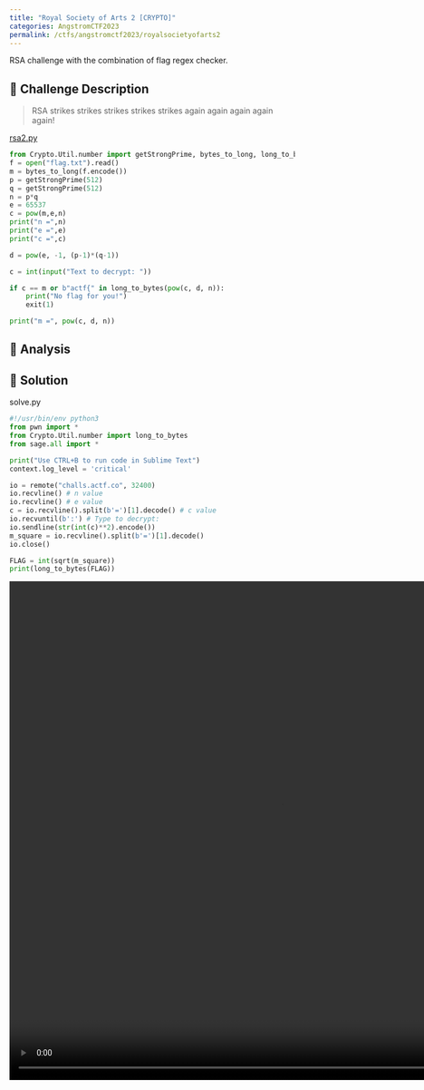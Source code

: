 ```yaml
---
title: "Royal Society of Arts 2 [CRYPTO]"
categories: AngstromCTF2023
permalink: /ctfs/angstromctf2023/royalsocietyofarts2
---
```

RSA challenge with the combination of flag regex checker. 

## 📁 Challenge Description
>RSA strikes strikes strikes strikes strikes again again again again again!

[rsa2.py](https://files.actf.co/d7936f17479cf876d206846ac79f058b4169e0f890310dfd46465a40d3a030c5/rsa2.py)

```python
from Crypto.Util.number import getStrongPrime, bytes_to_long, long_to_bytes
f = open("flag.txt").read()
m = bytes_to_long(f.encode())
p = getStrongPrime(512)
q = getStrongPrime(512)
n = p*q
e = 65537
c = pow(m,e,n)
print("n =",n)
print("e =",e)
print("c =",c)

d = pow(e, -1, (p-1)*(q-1))

c = int(input("Text to decrypt: "))

if c == m or b"actf{" in long_to_bytes(pow(c, d, n)):
    print("No flag for you!")
    exit(1)

print("m =", pow(c, d, n))
```

## 👀 Analysis


## 🚩 Solution

solve.py
```python
#!/usr/bin/env python3
from pwn import *
from Crypto.Util.number import long_to_bytes
from sage.all import *

print("Use CTRL+B to run code in Sublime Text")
context.log_level = 'critical'

io = remote("challs.actf.co", 32400)
io.recvline() # n value
io.recvline() # e value
c = io.recvline().split(b'=')[1].decode() # c value
io.recvuntil(b':') # Type to decrypt:
io.sendline(str(int(c)**2).encode())
m_square = io.recvline().split(b'=')[1].decode()
io.close()

FLAG = int(sqrt(m_square))
print(long_to_bytes(FLAG))
```

<video width="960" height="880" controls loop>
  <source src="https://user-images.githubusercontent.com/107750005/234778322-fdb1a501-13e2-4d5e-9799-6e426832686d.mp4" type="video/mp4">
</video>
